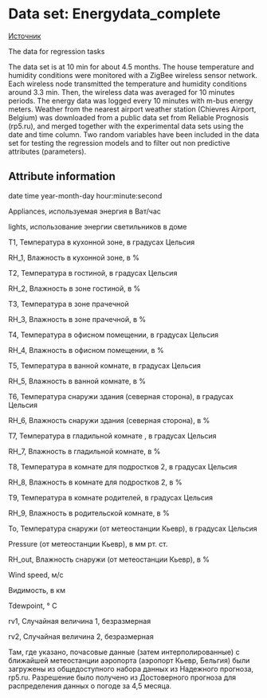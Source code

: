 # Data set: Energydata_complete 

[Источник](https://archive.ics.uci.edu/ml/datasets/Appliances+energy+prediction)

The data for regression tasks

The data set is at 10 min for about 4.5 months. The house temperature and humidity conditions were monitored with a ZigBee wireless sensor network. Each wireless node transmitted the temperature and humidity conditions around 3.3 min. Then, the wireless data was averaged for 10 minutes periods. The energy data was logged every 10 minutes with m-bus energy meters. Weather from the nearest airport weather station (Chievres Airport, Belgium) was downloaded from a public data set from Reliable Prognosis (rp5.ru), and merged together with the experimental data sets using the date and time column. Two random variables have been included in the data set for testing the regression models and to filter out non predictive attributes (parameters).
## Attribute information

date time year-month-day hour:minute:second

Appliances, используемая энергия в Ват/час 

lights, использование энергии светильников в доме 

T1, Температура в кухонной зоне, в градусах Цельсия

RH_1, Влажность в кухонной зоне, в %

T2, Температура в гостиной, в градусах Цельсия

RH_2, Влажность в зоне гостиной, в %

T3, Температура в зоне прачечной

RH_3, Влажность в зоне прачечной, в %

T4, Температура в офисном помещении, в градусах Цельсия

RH_4, Влажность в офисном помещении, в %

T5, Температура в ванной комнате, в градусах Цельсия

RH_5, Влажность в ванной комнате, в %

T6, Температура снаружи здания (северная сторона), в градусах Цельсия

RH_6, Влажность снаружи здания (северная сторона), в %

T7, Температура в гладильной комнате , в градусах Цельсия

RH_7, Влажность в гладильной комнате, в %

T8, Температура в комнате для подростков 2, в градусах Цельсия

RH_8, Влажность в комнате для подростков 2, в %

T9, Температура в комнате родителей, в градусах Цельсия

RH_9, Влажность в родительской комнате, в %

To, Температура снаружи (от метеостанции Кьевр), в градусах Цельсия

Pressure (от метеостанции Кьевр), в мм рт. ст.

RH_out, Влажность снаружи (от метеостанции Кьевр), в %

Wind speed, м/с

Видимость, в км

Tdewpoint, ° C

rv1, Случайная величина 1, безразмерная

rv2, Случайная величина 2, безразмерная


Там, где указано, почасовые данные (затем интерполированные) с ближайшей метеостанции аэропорта (аэропорт Кьевр, Бельгия) были загружены из общедоступного набора данных из Надежного прогноза, rp5.ru. Разрешение было получено из Достоверного прогноза для распределения данных о погоде за 4,5 месяца.